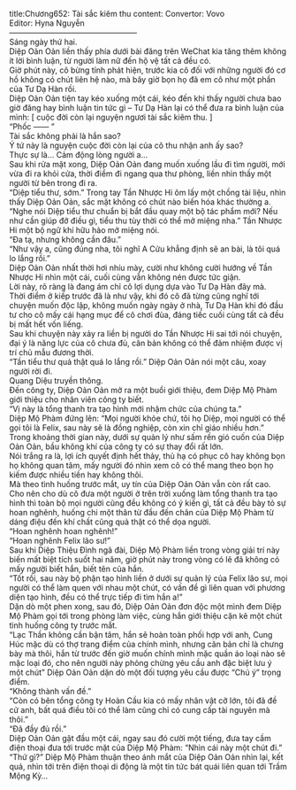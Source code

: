 title:Chương652: Tài sắc kiêm thu
content:
Convertor: Vovo<br>Editor: Hyna Nguyễn<br>————————————————–<br>Sáng ngày thứ hai.<br>Diệp Oản Oản liền thấy phía dưới bài đăng trên WeChat kia tăng thêm không ít lời bình luận, từ người làm nữ đến hộ vệ tất cả đều có.<br>Giờ phút này, cô bừng tỉnh phát hiện, trước kia cô đối với những người đó cơ hồ không có chút liên hệ nào, mà bây giờ bọn họ đã em cô như một phần của Tư Dạ Hàn rồi.<br>Diệp Oản Oản tiện tay kéo xuống một cái, kéo đến khi thấy người chưa bao giờ đăng hay bình luận tin tức gì – Tư Dạ Hàn lại có thể đưa ra bình luận của mình: [ cuộc đời còn lại nguyện ngươi tài sắc kiêm thu. ]<br>“Phốc —— ”<br>Tài sắc không phải là hắn sao?<br>Ý tứ này là nguyện cuộc đời còn lại của cô thu nhận anh ấy sao?<br>Thực sự là… Cảm động lòng người a…<br>Sau khi rửa mặt xong, Diệp Oản Oản đang muốn xuống lầu đi tìm người, mới vừa đi ra khỏi cửa, thời điểm đi ngang qua thư phòng, liền nhìn thấy một người từ bên trong đi ra.<br>“Diệp tiểu thư, sớm.” Trong tay Tần Nhược Hi ôm lấy một chồng tài liệu, nhìn thấy Diệp Oản Oản, sắc mặt không có chút nào biến hóa khác thường a.<br>“Nghe nói Diệp tiểu thư chuẩn bị bắt đầu quay một bộ tác phẩm mới? Nếu như cần giúp đỡ điều gì, tiểu thu tùy thời có thể mở miệng nha.” Tần Nhược Hi một bộ ngữ khí hữu hảo mở miệng nói.<br>“Đa tạ, nhưng không cần đâu.”<br>“Như vậy a, cũng đúng nha, tôi nghĩ A Cửu khẳng định sẽ an bài, là tôi quá lo lắng rồi.”<br>Diệp Oản Oản nhất thời hơi nhíu mày, cười như không cười hướng về Tần Nhược Hi nhìn một cái, cuối cùng vẫn không nén được tức giận.<br>Lời này, rõ ràng là đang ám chỉ cô lợi dụng dựa vào Tư Dạ Hàn đây mà.<br>Thời điểm ở kiếp trước đã là như vậy, khi đó cô đã từng cũng nghĩ tới chuyện muốn độc lập, không muốn ngày ngày ở nhà, Tư Dạ Hàn khi đó đầu tư cho cô mấy cái hạng mục để cô chơi đùa, đáng tiếc cuối cùng tất cả đều bị mất hết vốn liếng.<br>Sau khi chuyện này xảy ra liền bị người do Tần Nhược Hi sai tới nói chuyện, đại ý là năng lực của cô chưa đủ, căn bản không có thể đảm nhiệm được vị trí chủ mẫu đương thời.<br>“Tần tiểu thư quả thật quá lo lắng rồi.” Diệp Oản Oản nói một câu, xoay người rời đi.<br>Quang Diệu truyền thông.<br>Đến công ty, Diệp Oản Oản mở ra một buổi giới thiệu, đem Diệp Mộ Phàm giới thiệu cho nhân viên công ty biết.<br>“Vị này là tổng thanh tra tạo hình mới nhậm chức của chúng ta.”<br>Diệp Mộ Phàm đứng lên: “Mọi người khỏe chứ, tôi họ Diệp, mọi người có thể gọi tôi là Felix, sau này sẽ là đồng nghiệp, còn xin chỉ giáo nhiều hơn.”<br>Trong khoảng thời gian này, dưới sự quản lý như sấm rền gió cuốn của Diệp Oản Oản, bầu không khí của công ty có sự thay đổi rất lớn.<br>Nói trắng ra là, lợi ích quyết định hết thảy, thủ hạ có phục cô hay không bọn họ không quan tâm, mấy người đó nhìn xem cô có thể mang theo bọn họ kiếm được nhiều tiền hay không thôi.<br>Mà theo tình huống trước mắt, uy tín của Diệp Oản Oản vẫn còn rất cao.<br>Cho nên cho dù cô đưa một người ở trên trời xuống làm tổng thanh tra tạo hình thì toàn bộ mọi người cũng đều không có ý kiến gì, tất cả đều bày tỏ sự hoan nghênh, huống chi một thân từ đầu đến chân của Diệp Mộ Phàm từ dáng điệu đến khí chất cũng quả thật có thể dọa người.<br>“Hoan nghênh hoan nghênh!”<br>“Hoan nghênh Felix lão sư!”<br>Sau khi Diệp Thiệu Đình ngã đài, Diệp Mộ Phàm liền trong vòng giải trí này biến mất biệt tích suốt hai năm, giờ phút này trong vòng có lẽ đã không có mấy người biết hắn, biết tên của hắn.<br>“Tốt rồi, sau này bộ phận tạo hình liền ở dưới sự quản lý của Felix lão sư, mọi người có thể làm quen với nhau một chút, có vấn đề gì liên quan với phương diện tạo hình, đều có thể trực tiếp đi tìm hắn a!”<br>Dặn dò một phen xong, sau đó, Diệp Oản Oản đơn độc một mình đem Diệp Mộ Phàm gọi tới trong phòng làm việc, cùng hắn giới thiệu cặn kẽ một chút tình huống công ty trước mắt.<br>“Lạc Thần không cần bận tâm, hắn sẽ hoàn toàn phối hợp với anh, Cung Húc mặc dù có thợ trang điểm của chính mình, nhưng căn bản chỉ là chưng bày mà thôi, hắn từ trước đến giờ muốn chính mình mặc quần áo loại nào sẽ mặc loại đó, cho nên người này phỏng chừng yêu cầu anh đặc biệt lưu ý một chút” Diệp Oản Oản dặn dò một đối tượng yêu cầu được “Chú ý” trọng điểm.<br>“Không thành vấn đề.”<br>“Còn có bên tổng công ty Hoàn Cầu kia có mấy nhân vật cỡ lớn, tôi đã đề cử anh, bất quá điều tôi có thể làm cũng chỉ có cung cấp tài nguyên mà thôi.”<br>“Đã đầy đủ rồi.”<br>Diệp Oản Oản gật đầu một cái, ngay sau đó cười một tiếng, đưa tay cầm điện thoại đưa tới trước mặt của Diệp Mộ Phàm: “Nhìn cái này một chút đi.”<br>“Thứ gì?” Diệp Mộ Phàm thuận theo ánh mắt của Diệp Oản Oản nhìn lại, kết quả, nhìn tới trên điện thoại di động là một tin tức bát quái liên quan tới Trầm Mộng Kỳ…